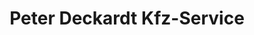 ---
title: "Peter Deckardt Kfz-Service"
url: /mainleus/peter-deckardt-kfz-service/
shop: Autowerkstatt
---